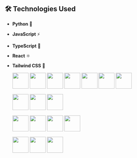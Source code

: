 ## 🛠️ Technologies Used
- **Python** 🐍
- **JavaScript** ⚡
- **TypeScript** 💙
- **React** ⚛️
- **Tailwind CSS** 🎨




  <!-- Frontend -->
  <img src="https://cdn.jsdelivr.net/gh/devicons/devicon/icons/html5/html5-original.svg" width="50px"/> <!-- HTML -->
  <img src="https://cdn.jsdelivr.net/gh/devicons/devicon/icons/css3/css3-original.svg" width="50px"/> <!-- CSS -->
  <img src="https://cdn.jsdelivr.net/gh/devicons/devicon/icons/javascript/javascript-original.svg" width="50px"/> <!-- JavaScript -->
  <img src="https://cdn.jsdelivr.net/gh/devicons/devicon/icons/typescript/typescript-original.svg" width="50px"/> <!-- TypeScript -->
  <img src="https://cdn.jsdelivr.net/gh/devicons/devicon/icons/react/react-original.svg" width="50px"/> <!-- React -->
  <img src="https://cdn.jsdelivr.net/gh/devicons/devicon/icons/nextjs/nextjs-original.svg" width="50px"/> <!-- Next.js -->
  <img src="https://cdn.jsdelivr.net/gh/devicons/devicon/icons/tailwindcss/tailwindcss-original.svg" width="50px"/> <!-- Tailwind CSS -->
  
  <!-- Backend -->
  <img src="https://cdn.jsdelivr.net/gh/devicons/devicon/icons/nodejs/nodejs-original.svg" width="50px"/> <!-- Node.js -->
  <img src="https://cdn.jsdelivr.net/gh/devicons/devicon/icons/express/express-original.svg" width="50px"/> <!-- Express.js -->
  <img src="https://cdn.jsdelivr.net/gh/devicons/devicon/icons/bun/bun-original.svg" width="50px"/> <!-- Bun -->
  
  <!-- Database -->
  <img src="https://cdn.jsdelivr.net/gh/devicons/devicon/icons/postgresql/postgresql-original.svg" width="50px"/> <!-- PostgreSQL -->
  <img src="https://cdn.jsdelivr.net/gh/devicons/devicon/icons/mysql/mysql-original.svg" width="50px"/> <!-- MySQL -->
  <img src="https://cdn.jsdelivr.net/gh/devicons/devicon/icons/oracle/oracle-original.svg" width="50px"/> <!-- Oracle DB -->
  <img src="https://cdn.jsdelivr.net/gh/devicons/devicon/icons/sqlite/sqlite-original.svg" width="50px"/> <!-- SQLite -->
  
  <!-- Programming Languages -->
  <img src="https://cdn.jsdelivr.net/gh/devicons/devicon/icons/c/c-original.svg" width="50px"/> <!-- C -->
  <img src="https://cdn.jsdelivr.net/gh/devicons/devicon/icons/cplusplus/cplusplus-original.svg" width="50px"/> <!-- C++ -->
  <img src="https://cdn.jsdelivr.net/gh/devicons/devicon/icons/python/python-original.svg" width="50px"/> <!-- Python -->

